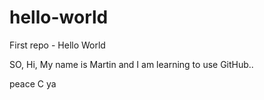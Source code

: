 # hello-world
First repo - Hello World

SO, Hi, My name is Martin and I am learning to use GitHub..

peace
C ya
